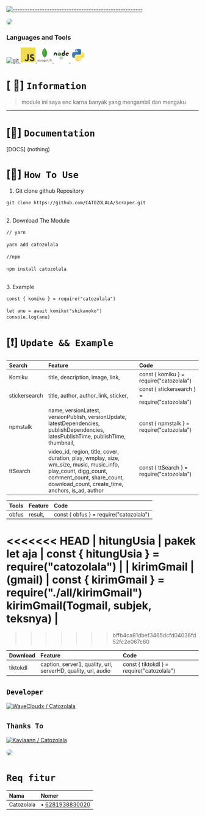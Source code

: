 [![-----------------------------------------------------](https://raw.githubusercontent.com/andreasbm/readme/master/assets/lines/colored.png)](#table-of-contents)

<img align="center" src="https://i.pinimg.com/originals/97/41/f0/9741f0c6151635b29300e6f7656e1644.gif" style="border-radius: 10px;"/>


<h3 align="left">Languages and Tools </h3>

<p align="left"> <a href="https://git-scm.com/" target="_blank" rel="noreferrer"> 
  <img src="https://www.vectorlogo.zone/logos/git-scm/git-scm-icon.svg" alt="git" width="40" height="40"/> 
</a> 
  <a href="https://developer.mozilla.org/en-US/docs/Web/JavaScript" target="_blank" rel="noreferrer"> 
    <img src="https://raw.githubusercontent.com/devicons/devicon/master/icons/javascript/javascript-original.svg" alt="javascript" width="40" height="40"/> 
  </a> 
  <a href="https://www.mongodb.com/" target="_blank" rel="noreferrer"> 
    <img src="https://raw.githubusercontent.com/devicons/devicon/master/icons/mongodb/mongodb-original-wordmark.svg" alt="mongodb" width="40" height="40"/> 
  </a> 
  <a href="https://nodejs.org" target="_blank" rel="noreferrer"> 
    <img src="https://raw.githubusercontent.com/devicons/devicon/master/icons/nodejs/nodejs-original-wordmark.svg" alt="nodejs" width="40" height="40"/> 
  </a> 
  <a href="https://www.python.org" target="_blank" rel="noreferrer"> 
    <img src="https://raw.githubusercontent.com/devicons/devicon/master/icons/python/python-original.svg" alt="python" width="40" height="40"/> 
  </a> 
</p>
</p>


# [ 🚩] `Information`
> module ini saya enc karna banyak yang mengambil dan mengaku
_______________________

# [📑] `Documentation`
[DOCS] (nothing)

# [🧲] `How To Use`
1. Git clone github Repository
```
git clone https://github.com/CATOZOLALA/Scraper.git
```
<br>
2. Download The Module 

```
// yarn

yarn add catozolala

//npm

npm install catozolala
```

<br>
3. Example 

```
const { komiku } = require("catozolala")

let anu = await komiku("shikanoko")
console.log(anu)
```


# [❗] `Update && Example`


| Search | Feature | Code |
|:--------------|:--------------|:------------|
| Komiku   | title, description, image, link, | const { komiku } = require("catozolala") |
| stickersearch | title, author, author_link, sticker, | const { stickersearch } = require("catozolala") |
| npmstalk | name, versionLatest, versionPublish, versionUpdate, latestDependencies, publishDependencies, latesPublishTime, publishTime, thumbnail, | const { npmstalk } = require("catozolala") |
| ttSearch | video_id, region, title, cover, duration, play, wmplay, size, wm_size, music, music_info, play_count, digg_count, comment_count, share_count, download_count, create_time, anchors, is_ad, author | const { ttSearch } = require("catozolala") |

| Tools | Feature | Code |
|:-----------|:--------------|:---------|
| obfus | result, | const { obfus } = require("catozolala") |
<<<<<<< HEAD
| hitungUsia | pakek let aja | const { hitungUsia } = require("catozolala") |
| kirimGmail | (gmail) | const { kirimGmail } = require("./all/kirimGmail") kirimGmail(Togmail, subjek, teksnya) |
=======

>>>>>>> bffb4ca81dbef3465dcfd04036fd52fc2e067c60

| Download | Feature | Code |
|:-------------------|:----------------|:-----------|
| tiktokdl | caption, server1, quality, url, serverHD, quality, url, audio | const { tiktokdl } = require("catozolala") |

## `Developer`
[![WaveCloudx / Catozolala](https://github.com/WaveCloudx.png?size=100)](https://github.com/WaveCloudx)

## `Thanks To`
[![Kaviaann / Catozolala](https://github.com/Kaviaann.png?size=100)](https://github.com/Kaviaann)

<img align="center" src="https://i.ibb.co.com/k2x78wh/anime-characters-of-girls-frontline-3f2gt7tzkvo6npke.jpg" style="border-radius: 10px;"/>


# `Req fitur`
| Nama | Nomer |
|:-----|:------|
| Catozolala | • [6281938830020](https://wa.me/6281938830020) |